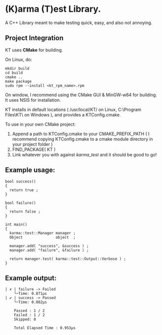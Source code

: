# (K)arma (T)est Library.
  A C++ Library meant to make testing quick, easy, and also not annoying.

## Project Integration
  KT uses **CMake** for building.

  On Linux, do:

  ```
  mkdir build 
  cd build
  cmake ..
  make package
  sudo rpm --install <kt_rpm_name>.rpm
  ```

  On window, I recommend using the CMake GUI & MinGW-w64 for building. It uses NSIS for installation.

  KT installs in default locations ( /usr/local/KT/ on Linux, C:\Program Files\KT\ on Windows ), and provides a KTConfig.cmake.

  To use in your own CMake project:

  1) Append a path to KTConfig.cmake to your CMAKE_PREFIX_PATH ( I recommend copying KTConfig.cmake to a cmake module directory in your project folder )
  2) FIND_PACKAGE( KT )
  3) Link whatever you with against *karma_test* and it should be good to go!

## Example usage: 
  ```
  bool success()
  {
    return true ;
  }
  
  bool failure()
  {
    return false ;
  }
  
  int main()
  {
    karma::test::Manager manager ;
    Object               object  ;
    
    manager.add( "success", &success ) ;
    manager.add( "failure", &failure ) ;
    
    return manager.test( karma::test::Output::Verbose ) ;
  }
  ```

## Example output:
  ```
  | ✗ | failure -> Failed
      └─Time: 0.871μs
  | ✔ | success -> Passed
      └─Time: 0.082μs
  
      Passed : 1 / 2
      Failed : 1 / 2
      Skipped: 0
  
      Total Elapsed Time : 0.953μs
  ```
